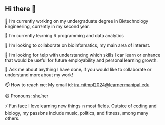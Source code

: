 ## Hi there 👋

🔭 I’m currently working on my undergraduate degree in Biotechnology Engineering, currently in my second year.

🌱 I’m currently learning R programming and data analytics.

👯 I’m looking to collaborate on bioinformatics, my main area of interest.

🤔 I’m looking for help with understanding which skills I can learn or enhance that would be useful for future employability and personal learning growth.

💬 Ask me about anything I have done/ if you would like to collaborate or understand more about my work!

📫 How to reach me: My email id: ira.mitmpl2024@learner.manipal.edu

😄 Pronouns: she/her

⚡ Fun fact: I love learning new things in most fields. Outside of coding and biology, my passions include music, politics, and fitness, among many others.


<!--
**ira-nh/ira-nh** is a ✨ _special_ ✨ repository because its `README.md` (this file) appears on your GitHub profile.

Here are some ideas to get you started:

🔭 I’m currently working on ... my undergraduate degree in Biotechnology Engineering, currently in my second year.
🌱 I’m currently learning ... R programming and data analytics.
- 👯 I’m looking to collaborate on ... bioinformatics (knowledge as well as potential future applications, perhaps through research!)
- 🤔 I’m looking for help with ... understanding which skills I can learn or enhance that would be useful for future employability and personal learning growth. 
- 💬 Ask me about ... anything I have done/ if you would like to collaborate or understand more about my work!
- 📫 How to reach me: ... ira.mitmpl2024@learner.manipal.edu
- 😄 Pronouns: ... she/her
- ⚡ Fun fact: ... I love learning new things in most fields. Outside of coding and biology, my passions include music, politics, and fitness.
-->
